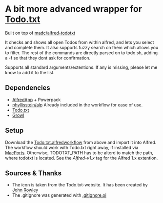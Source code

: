 # A bit more advanced wrapper for [Todo.txt](todotxt.com)

Built on top of [madc/alfred-todotxt](https://github.com/madc/alfred-todotxt)

It checks and shows all open Todos from within alfred, and lets you select and complete them. It also supports fuzzy search on them which allows you to filter. The rest of the commands are directly parsed on to todo.sh, adding a -f so that they dont ask for confirmation.

Supports all standard arguments/extentions. If any is missing, please let me know to add it to the list.

## Dependencies

- [AlfredApp](http://www.alfredapp.com) + Powerpack
- [phyllisstein/alp](https://github.com/phyllisstein/alp) Already included in the workflow for ease of use.
- [Todo.txt](http://www.todotxt.com)
- [Growl](http://www.growl.info)

## Setup

Download the [Todo.txt.alfredworkflow](https://github.com/madc/alfred-todotxt/raw/master/Todo.txt.alfredworkflow) from above and import it into Alfred. The workflow should work with Todo.txt right away, if installed via [MacPorts](https://trac.macports.org/browser/trunk/dports/office/todotxt/Portfile). Otherwise, TODOTXT_PATH has to be alterd to match the path, where todotxt is located.
See the _Alfred-v1.x_ tag for the Alfred 1.x extention.

## Sources & Thanks

- The icon is taken from the Todo.txt-website. It has been created by [John Rowley](https://twitter.com/eJohnR)
- The .gitignore was generated with [.gitignore.oi](http://gitignore.io)